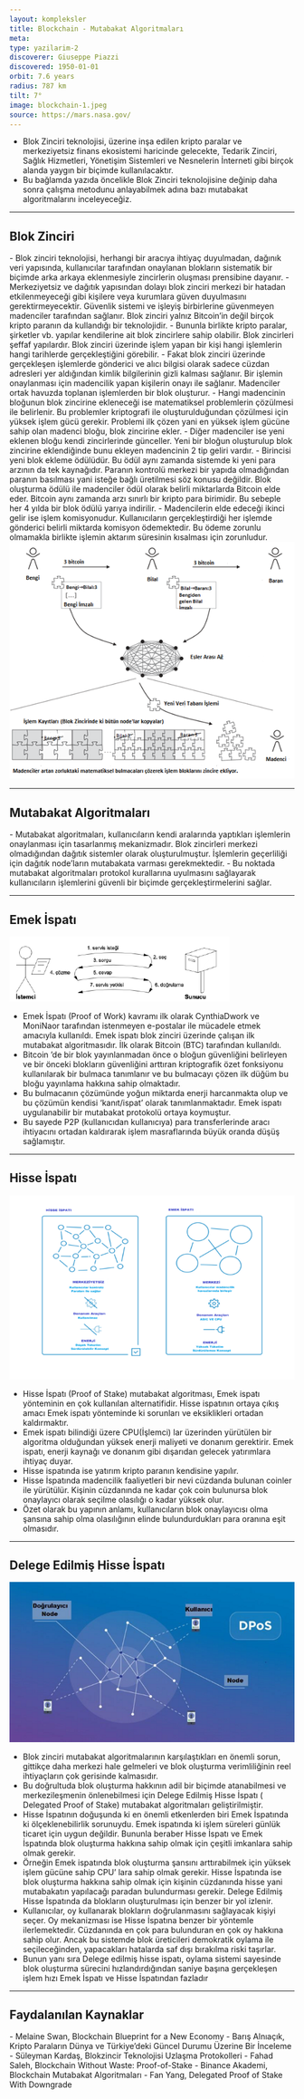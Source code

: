```yaml
---
layout: kompleksler
title: Blockchain - Mutabakat Algoritmaları
meta:
type: yazilarim-2
discoverer: Giuseppe Piazzi
discovered: 1950-01-01
orbit: 7.6 years
radius: 787 km
tilt: 7°
image: blockchain-1.jpeg
source: https://mars.nasa.gov/
---
```


- Blok Zinciri teknolojisi, üzerine inşa edilen kripto paralar ve merkeziyetsiz finans ekosistemi haricinde gelecekte, Tedarik Zinciri, Sağlık Hizmetleri, Yönetişim Sistemleri ve Nesnelerin İnterneti gibi birçok alanda yaygın bir biçimde kullanılacaktır.
- Bu bağlamda yazıda öncelikle Blok Zinciri teknolojisine değinip daha sonra çalışma metodunu anlayabilmek adına bazı mutabakat algoritmalarını inceleyeceğiz.

<hr>

<h2>Blok Zinciri</h2>
- Blok zinciri teknolojisi, herhangi bir aracıya ihtiyaç duyulmadan, dağınık veri yapısında, kullanıcılar tarafından onaylanan blokların sistematik bir biçimde arka arkaya eklenmesiyle zincirlerin oluşması prensibine dayanır.
- Merkeziyetsiz ve dağıtık yapısından dolayı blok zinciri merkezi bir hatadan etkilenmeyeceği gibi kişilere veya kurumlara güven duyulmasını gerektirmeyecektir. Güvenlik sistemi ve işleyiş birbirlerine güvenmeyen madenciler tarafından sağlanır. Blok zinciri yalnız Bitcoin’in değil birçok kripto paranın da kullandığı bir teknolojidir.
- Bununla birlikte kripto paralar, şirketler vb. yapılar kendilerine ait blok zincirlere sahip olabilir. Blok zincirleri şeffaf yapılardır. Blok zinciri üzerinde işlem yapan bir kişi hangi işlemlerin hangi tarihlerde gerçekleştiğini görebilir.
- Fakat blok zinciri üzerinde gerçekleşen işlemlerde gönderici ve alıcı bilgisi olarak sadece cüzdan adresleri yer aldığından kimlik bilgilerinin gizli kalması sağlanır. Bir işlemin onaylanması için madencilik yapan kişilerin onayı ile sağlanır. Madenciler ortak havuzda toplanan işlemlerden bir blok oluşturur.
- Hangi madencinin bloğunun blok zincirine ekleneceği ise matematiksel problemlerin çözülmesi ile belirlenir. Bu problemler kriptografi ile oluşturulduğundan çözülmesi için yüksek işlem gücü gerekir. Problemi ilk çözen yani en yüksek işlem gücüne sahip olan madenci bloğu, blok zincirine ekler.
- Diğer madenciler ise yeni eklenen bloğu kendi zincirlerinde günceller. Yeni bir bloğun oluşturulup blok zincirine eklendiğinde bunu ekleyen madencinin 2 tip geliri vardır.
- Birincisi yeni blok ekleme ödülüdür. Bu ödül aynı zamanda sistemde ki yeni para arzının da tek kaynağıdır. Paranın kontrolü merkezi bir yapıda olmadığından paranın basılması yani isteğe bağlı üretilmesi söz konusu değildir. Blok oluşturma ödülü ile madenciler ödül olarak belirli miktarlarda Bitcoin elde eder. Bitcoin aynı zamanda arzı sınırlı bir kripto para birimidir. Bu sebeple her 4 yılda bir blok ödülü yarıya indirilir.
- Madencilerin elde edeceği ikinci gelir ise işlem komisyonudur. Kullanıcıların gerçekleştirdiği her işlemde gönderici belirli miktarda komisyon ödemektedir. Bu ödeme zorunlu olmamakla birlikte işlemin aktarım süresinin kısalması için zorunludur.

 <img src="/img/kompleks/sayfaici-1.png"  alt="">

 <hr>

<h2>Mutabakat Algoritmaları</h2>
- Mutabakat algoritmaları, kullanıcıların kendi aralarında yaptıkları işlemlerin onaylanması için tasarlanmış mekanizmadır. Blok zincirleri merkezi olmadığından dağıtık sistemler olarak oluşturulmuştur. İşlemlerin geçerliliği için dağıtık node’ların mutabakata varması gerekmektedir.
- Bu noktada mutabakat algoritmaları protokol kurallarına uyulmasını sağlayarak kullanıcıların işlemlerini güvenli bir biçimde gerçekleştirmelerini sağlar.

<hr>

<h2>Emek İspatı</h2>

<img src="/img/kompleks/emekispati.png"  alt="">

- Emek İspatı (Proof of Work) kavramı ilk olarak CynthiaDwork ve MoniNaor tarafından istenmeyen e-postalar ile mücadele etmek amacıyla kullanıldı. Emek ispatı blok zinciri üzerinde çalışan ilk mutabakat algoritmasıdır. İlk olarak Bitcoin (BTC) tarafından kullanıldı.
- Bitcoin ’de bir blok yayınlanmadan önce o bloğun güvenliğini belirleyen ve bir önceki blokların güvenliğini arttıran kriptografik özet fonksiyonu kullanılarak bir bulmaca tanımlanır ve bu bulmacayı çözen ilk düğüm bu bloğu yayınlama hakkına sahip olmaktadır.
- Bu bulmacanın çözümünde yoğun miktarda enerji harcanmakta olup ve bu çözümün kendisi ‘kanıt/ispat’ olarak tanımlanmaktadır. Emek ispatı uygulanabilir bir mutabakat protokolü ortaya koymuştur.
- Bu sayede P2P (kullanıcıdan kullanıcıya) para transferlerinde aracı ihtiyacını ortadan kaldırarak işlem masraflarında büyük oranda düşüş sağlamıştır.

<hr>

<h2>Hisse İspatı</h2>

<img src="/img/kompleks/hisseispati.png"  alt="">

- Hisse İspatı (Proof of Stake) mutabakat algoritması, Emek ispatı yönteminin en çok kullanılan alternatifidir. Hisse ispatının ortaya çıkış amacı Emek ispatı yönteminde ki sorunları ve eksiklikleri ortadan kaldırmaktır.
- Emek ispatı bilindiği üzere CPU(İşlemci) lar üzerinden yürütülen bir algoritma olduğundan yüksek enerji maliyeti ve donanım gerektirir. Emek ispatı, enerji kaynağı ve donanım gibi dışarıdan gelecek yatırımlara ihtiyaç duyar.
- Hisse ispatında ise yatırım kripto paranın kendisine yapılır.
- Hisse İspatında madencilik faaliyetleri bir nevi cüzdanda bulunan coinler ile yürütülür. Kişinin cüzdanında ne kadar çok coin bulunursa blok onaylayıcı olarak seçilme olasılığı o kadar yüksek olur.
- Özet olarak bu yapının anlamı, kullanıcıların blok onaylayıcısı olma şansına sahip olma olasılığının elinde bulundurdukları para oranına eşit olmasıdır.

<hr>

<h2>Delege Edilmiş Hisse İspatı</h2>

<img src="/img/kompleks/delegelihisseispati.png"  alt="">

- Blok zinciri mutabakat algoritmalarının karşılaştıkları en önemli sorun, gittikçe daha merkezi hale gelmeleri ve blok oluşturma verimliliğinin reel ihtiyaçların çok gerisinde kalmasıdır.
- Bu doğrultuda blok oluşturma hakkının adil bir biçimde atanabilmesi ve merkezileşmenin önlenebilmesi için Delege Edilmiş Hisse İspatı ( Delegated Proof of Stake) mutabakat algoritmaları geliştirilmiştir.
- Hisse İspatının doğuşunda ki en önemli etkenlerden biri Emek İspatında ki ölçeklenebilirlik sorunuydu. Emek ispatında ki işlem süreleri günlük ticaret için uygun değildir. Bununla beraber Hisse İspatı ve Emek İspatında blok oluşturma hakkına sahip olmak için çeşitli imkanlara sahip olmak gerekir.
- Örneğin Emek ispatında blok oluşturma şansını arttırabilmek için yüksek işlem gücüne sahip CPU’ lara sahip olmak gerekir. Hisse İspatında ise blok oluşturma hakkına sahip olmak için kişinin cüzdanında hisse yani mutabakatın yapılacağı paradan bulundurması gerekir. Delege Edilmiş Hisse İspatında da blokların oluşturulması için benzer bir yol izlenir.
- Kullanıcılar, oy kullanarak blokların doğrulanmasını sağlayacak kişiyi seçer. Oy mekanizması ise Hisse İspatına benzer bir yöntemle ilerlemektedir. Cüzdanında en çok para bulunduran en çok oy hakkına sahip olur. Ancak bu sistemde blok üreticileri demokratik oylama ile seçileceğinden, yapacakları hatalarda saf dışı bırakılma riski taşırlar.
- Bunun yanı sıra Delege edilmiş hisse ispatı, oylama sistemi sayesinde blok oluşturma sürecini hızlandırdığından saniye başına gerçekleşen işlem hızı Emek İspatı ve Hisse İspatından fazladır

<hr>

<h2>Faydalanılan Kaynaklar</h2>
- Melaine Swan, Blockchain Blueprint for a New Economy
- Barış Alnıaçık, Kripto Paraların Dünya ve Türkiye’deki Güncel Durumu Üzerine Bir İnceleme
- Süleyman Kardaş, Blokzincir Teknolojisi Uzlaşma Protokolleri
- Fahad Saleh, Blockchain Without Waste: Proof-of-Stake
- Binance Akademi, Blockchain Mutabakat Algoritmaları
- Fan Yang, Delegated Proof of Stake With Downgrade
